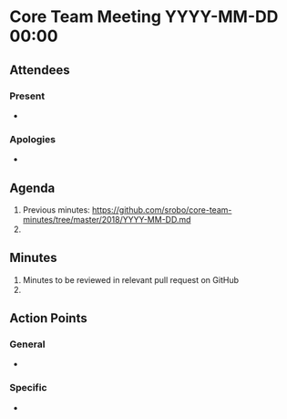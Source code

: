 # Core Team Meeting YYYY-MM-DD 00:00

## Attendees

### Present

-

### Apologies

-

## Agenda

1. Previous minutes: https://github.com/srobo/core-team-minutes/tree/master/2018/YYYY-MM-DD.md
2.

## Minutes

1. Minutes to be reviewed in relevant pull request on GitHub
2.


## Action Points

### General

-

### Specific

-
